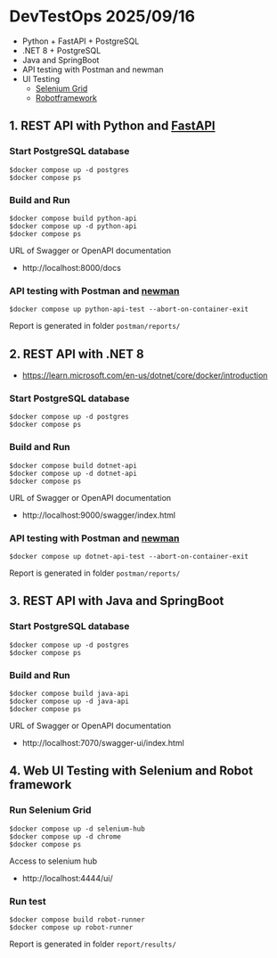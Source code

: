 # DevTestOps 2025/09/16
* Python + FastAPI + PostgreSQL
* .NET 8 + PostgreSQL
* Java and SpringBoot
* API testing with Postman and newman
* UI Testing
    * [Selenium Grid](https://github.com/SeleniumHQ/docker-selenium)
    * [Robotframework](https://robotframework.org/)

## 1. REST API with Python and [FastAPI](https://fastapi.tiangolo.com/)

### Start PostgreSQL database
```
$docker compose up -d postgres
$docker compose ps
```

### Build and Run
```
$docker compose build python-api
$docker compose up -d python-api
$docker compose ps
```

URL of Swagger or OpenAPI documentation
* http://localhost:8000/docs

### API testing with Postman and [newman](https://www.npmjs.com/package/newman)
```
$docker compose up python-api-test --abort-on-container-exit
```
Report is generated in folder `postman/reports/`

## 2. REST API with .NET 8
* https://learn.microsoft.com/en-us/dotnet/core/docker/introduction

### Start PostgreSQL database
```
$docker compose up -d postgres
$docker compose ps
```

### Build and Run
```
$docker compose build dotnet-api
$docker compose up -d dotnet-api
$docker compose ps
```

URL of Swagger or OpenAPI documentation
* http://localhost:9000/swagger/index.html

### API testing with Postman and [newman](https://www.npmjs.com/package/newman)
```
$docker compose up dotnet-api-test --abort-on-container-exit
```
Report is generated in folder `postman/reports/`

## 3. REST API with Java and SpringBoot

### Start PostgreSQL database
```
$docker compose up -d postgres
$docker compose ps
```

### Build and Run
```
$docker compose build java-api
$docker compose up -d java-api
$docker compose ps
```

URL of Swagger or OpenAPI documentation
* http://localhost:7070/swagger-ui/index.html

## 4. Web UI Testing with Selenium and Robot framework

### Run Selenium Grid
```
$docker compose up -d selenium-hub
$docker compose up -d chrome
$docker compose ps
```

Access to selenium hub
* http://localhost:4444/ui/

### Run test
```
$docker compose build robot-runner
$docker compose up robot-runner
```

Report is generated in folder `report/results/`
